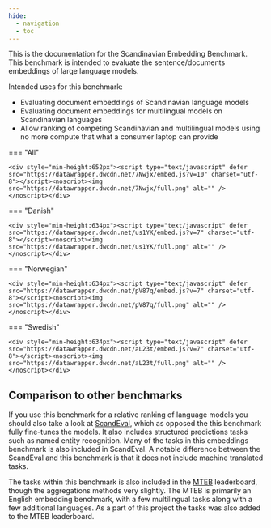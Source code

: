 ```yaml
---
hide:
  - navigation
  - toc
---
```


This is the documentation for the Scandinavian Embedding Benchmark. This benchmark is intended to evaluate the sentence/documents embeddings of large language models.

Intended uses for this benchmark:

- Evaluating document embeddings of Scandinavian language models
- Evaluating document embeddings for multilingual models on Scandinavian languages
- Allow ranking of competing Scandinavian and multilingual models using no more compute that what a consumer laptop can provide 


=== "All"

    <div style="min-height:652px"><script type="text/javascript" defer src="https://datawrapper.dwcdn.net/7Nwjx/embed.js?v=10" charset="utf-8"></script><noscript><img src="https://datawrapper.dwcdn.net/7Nwjx/full.png" alt="" /></noscript></div>

=== "Danish"

    <div style="min-height:634px"><script type="text/javascript" defer src="https://datawrapper.dwcdn.net/us1YK/embed.js?v=7" charset="utf-8"></script><noscript><img src="https://datawrapper.dwcdn.net/us1YK/full.png" alt="" /></noscript></div>

=== "Norwegian"

    <div style="min-height:634px"><script type="text/javascript" defer src="https://datawrapper.dwcdn.net/pV87q/embed.js?v=7" charset="utf-8"></script><noscript><img src="https://datawrapper.dwcdn.net/pV87q/full.png" alt="" /></noscript></div>

=== "Swedish"

    <div style="min-height:634px"><script type="text/javascript" defer src="https://datawrapper.dwcdn.net/aL23t/embed.js?v=7" charset="utf-8"></script><noscript><img src="https://datawrapper.dwcdn.net/aL23t/full.png" alt="" /></noscript></div>


## Comparison to other benchmarks

If you use this benchmark for a relative ranking of language models you should also take a look at [ScandEval](https://scandeval.github.io), which as opposed the this benchmark fully fine-tunes the models. It also includes structured predictions tasks such as named entity recognition. Many of the tasks in this embeddings benchmark is also included in ScandEval. A notable difference between the ScandEval and this benchmark is that it does not include machine translated tasks.

The tasks within this benchmark is also included in the [MTEB](https://huggingface.co/spaces/mteb/leaderboard) leaderboard, though the aggregations methods very slightly. The MTEB is primarily an English embedding benchmark, with a few multilingual tasks along with a few additional languages. As a part of this project the tasks was also added to the MTEB leaderboard.



